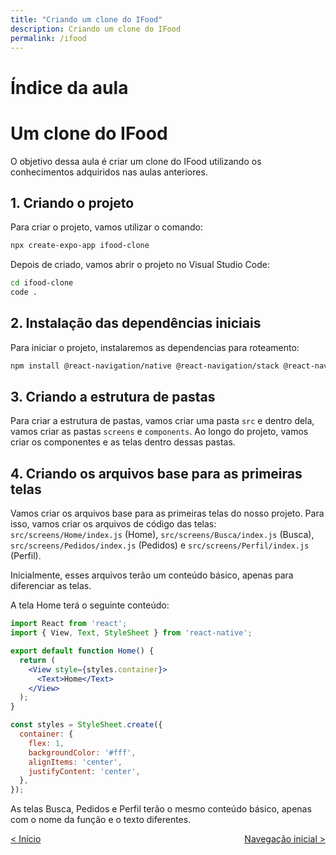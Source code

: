 ```yaml
---
title: "Criando um clone do IFood"
description: Criando um clone do IFood
permalink: /ifood
---
```

# Índice da aula
<!-- 1. [Criando um aplicação React Native](intro/criar-aplicacao-react-native.html)  
2. [Componentes](intro/componentes.html)  
3. [Interpolação de lista](intro/interpolacao-lista.html)  
4. [Exercícios](intro/exercicios.html)   -->


# Um clone do IFood

O objetivo dessa aula é criar um clone do IFood utilizando os conhecimentos adquiridos nas aulas anteriores. 

## 1. Criando o projeto

Para criar o projeto, vamos utilizar o comando:

```bash
npx create-expo-app ifood-clone
```

Depois de criado, vamos abrir o projeto no Visual Studio Code:

```bash
cd ifood-clone
code .
```

## 2. Instalação das dependências iniciais

Para iniciar o projeto, instalaremos as dependencias para roteamento:
    
```bash
npm install @react-navigation/native @react-navigation/stack @react-navigation/bottom-tabs
```

## 3. Criando a estrutura de pastas

Para criar a estrutura de pastas, vamos criar uma pasta `src` e dentro dela, vamos criar as pastas `screens` e `components`. Ao longo do projeto, vamos criar os componentes e as telas dentro dessas pastas.

## 4. Criando os arquivos base para as primeiras telas

Vamos criar os arquivos base para as primeiras telas do nosso projeto. Para isso, vamos criar os arquivos de código das telas: `src/screens/Home/index.js` (Home), `src/screens/Busca/index.js` (Busca), `src/screens/Pedidos/index.js` (Pedidos) e `src/screens/Perfil/index.js` (Perfil).

Inicialmente, esses arquivos terão um conteúdo básico, apenas para diferenciar as telas. 

A tela Home terá o seguinte conteúdo:

```jsx
import React from 'react';
import { View, Text, StyleSheet } from 'react-native';

export default function Home() {
  return (
    <View style={styles.container}>
      <Text>Home</Text>
    </View>
  );
}

const styles = StyleSheet.create({
  container: {
    flex: 1,
    backgroundColor: '#fff',
    alignItems: 'center',
    justifyContent: 'center',
  },
});
```

As telas Busca, Pedidos e Perfil terão o mesmo conteúdo básico, apenas com o nome da função e o texto diferentes.

<span style="display: flex; justify-content: space-between;"><span>[&lt; Início](./ "Início")</span> <span>[Navegação inicial &gt;](ifood/navegacao-inicial.html "Próximo")</span></span>
